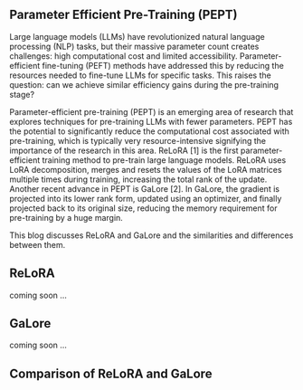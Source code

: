 ## Parameter Efficient Pre-Training (PEPT)

Large language models (LLMs) have revolutionized natural language processing (NLP) tasks, but their massive parameter count creates challenges: high computational cost and limited accessibility. Parameter-efficient fine-tuning (PEFT) methods have addressed this by reducing the resources needed to fine-tune LLMs for specific tasks. This raises the question: can we achieve similar efficiency gains during the pre-training stage?

Parameter-efficient pre-training (PEPT) is an emerging area of research that explores techniques for pre-training LLMs with fewer parameters. PEPT has the potential to significantly reduce the computational cost associated with pre-training, which is typically very resource-intensive signifying the importance of the research in this area. ReLoRA [1] is the first parameter-efficient training method to pre-train large language models. ReLoRA uses LoRA decomposition, merges and resets the values of the LoRA matrices multiple times during training, increasing the total rank of the update. Another recent advance in PEPT is GaLore [2]. In GaLore, the gradient is projected into its lower rank form, updated using an optimizer, and finally projected back to its original size, reducing the memory requirement for pre-training by a huge margin.

This blog discusses ReLoRA and GaLore and the similarities and differences between them.

## ReLoRA
coming soon ...

## GaLore
coming soon ...

## Comparison of ReLoRA and GaLore
